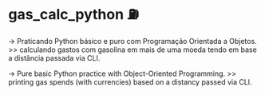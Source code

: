 # gas_calc_python ⛽

-> Praticando Python básico e puro com Programação Orientada a Objetos. >> calculando gastos com gasolina em mais de uma moeda tendo em base a distância passada via CLI.  

-> Pure basic Python practice with Object-Oriented Programming. >> printing gas spends (with currencies) based on a distancy passed via CLI.
